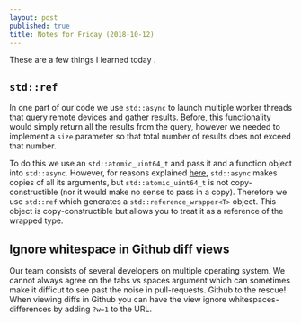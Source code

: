 ```yaml
---
layout: post
published: true
title: Notes for Friday (2018-10-12)
---
```

These are a few things I learned today .

## `std::ref`

In one part of our code we use `std::async` to launch multiple worker threads that query remote devices and gather results. Before, this functionality would simply return all the results from the query, however we needed to implement a `size` parameter so that total number of results does not exceed that number. 

To do this we use an `std::atomic_uint64_t` and pass it and a function object into `std::async`. However, for reasons explained [here](https://stackoverflow.com/questions/18359864/passing-arguments-to-stdasync-by-reference-fails), `std::async` makes copies of all its arguments, but `std::atomic_uint64_t` is not copy-constructible (nor it would make no sense to pass in a copy). Therefore we use `std::ref` which generates a `std::reference_wrapper<T>` object. This object is copy-constructible but allows you to treat it as a reference of the wrapped type.

## Ignore whitespace in Github diff views

Our team consists of several developers on multiple operating system. We cannot always agree on the tabs vs spaces argument which can sometimes make it difficut to see past the noise in pull-requests. Github to the rescue! When viewing diffs in Github you can have the view ignore whitespaces-differences by adding `?w=1` to the URL.
